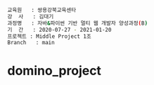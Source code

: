 ```bash
교육원   : 쌍용강북교육센타
강  사   : 김대기
과정명   : 자바&파이썬 기반 멀티 웹 개발자 양성과정(B)
기  간   : 2020-07-27 - 2021-01-20
프로젝트 : Middle Project 1조
Branch   : main
```

# domino_project
